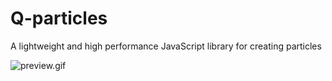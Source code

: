 # Q-particles
A lightweight and high performance JavaScript library for creating particles

![preview.gif](http://77wdm6.com1.z0.glb.clouddn.com/preview.gif)